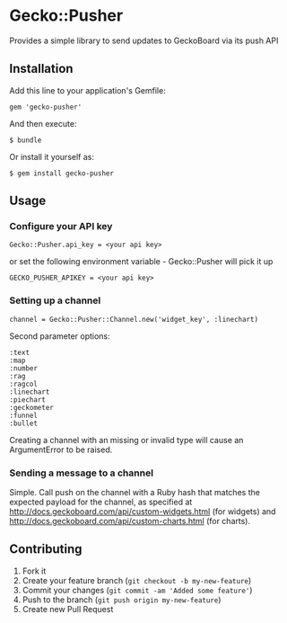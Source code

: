 # Gecko::Pusher

Provides a simple library to send updates to GeckoBoard via its push API

## Installation

Add this line to your application's Gemfile:

    gem 'gecko-pusher'

And then execute:

    $ bundle

Or install it yourself as:

    $ gem install gecko-pusher

## Usage

### Configure your API key

    Gecko::Pusher.api_key = <your api key>

or set the following environment variable - Gecko::Pusher will pick it up

    GECKO_PUSHER_APIKEY = <your api key>

### Setting up a channel

    channel = Gecko::Pusher::Channel.new('widget_key', :linechart)

Second parameter options:

    :text
    :map
    :number
    :rag
    :ragcol
    :linechart
    :piechart
    :geckometer
    :funnel
    :bullet

Creating a channel with an missing or invalid type will cause an ArgumentError to be raised.

### Sending a message to a channel

Simple. Call push on the channel with a Ruby hash that matches the expected payload for the channel, as specified at http://docs.geckoboard.com/api/custom-widgets.html (for widgets) and http://docs.geckoboard.com/api/custom-charts.html (for charts).

## Contributing

1. Fork it
2. Create your feature branch (`git checkout -b my-new-feature`)
3. Commit your changes (`git commit -am 'Added some feature'`)
4. Push to the branch (`git push origin my-new-feature`)
5. Create new Pull Request
